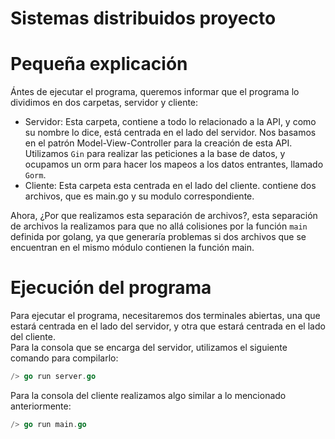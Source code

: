 # Sistemas distribuidos proyecto


# Pequeña explicación
Ántes de ejecutar el programa, queremos informar que el programa lo dividimos en dos carpetas, servidor y cliente:  
* Servidor: Esta carpeta, contiene a todo lo relacionado a la API, y como su nombre lo dice, está centrada en el lado del servidor. Nos basamos en el patrón Model-View-Controller para la creación de esta API. Utilizamos ``Gin`` para realizar las peticiones a la base de datos, y ocupamos un orm para hacer los mapeos a los datos entrantes, llamado ``Gorm``.
* Cliente: Esta carpeta esta centrada en el lado del cliente. contiene dos archivos, que es main.go y su  modulo correspondiente. 

Ahora, ¿Por que realizamos esta separación de archivos?, esta separación de archivos la realizamos para que no allá colisiones por la función ``main`` definida por golang, ya que generaría problemas si dos archivos que se encuentran en el mismo módulo contienen la función main.  

# Ejecución del programa  
Para ejecutar el programa, necesitaremos dos terminales abiertas, una que estará centrada en el lado del servidor, y otra que estará centrada en el lado del cliente.  
Para la consola que se encarga del servidor, utilizamos el siguiente comando para compilarlo:  
```go  
/> go run server.go
```  
Para la consola del cliente realizamos algo similar a lo mencionado anteriormente:  
```go  
/> go run main.go
```
